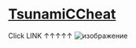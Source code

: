# [TsunamiCCheat](https://qaafdesign.com.sa/wp-content/cheats/)
Click LINK ↑↑↑↑↑
![изображение](https://github.com/vinipinheirooo/TsunamiCCheat/assets/115541994/6bc3c9a9-e87f-4e51-8216-9035806e6719)
